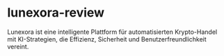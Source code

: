 # lunexora-review
Lunexora ist eine intelligente Plattform für automatisierten Krypto-Handel mit KI-Strategien, die Effizienz, Sicherheit und Benutzerfreundlichkeit vereint.
